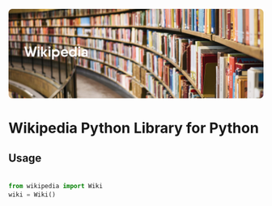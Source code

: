 ![Wikipedia](https://github.com/theastroscout/wikipedia/blob/main/imgs/cover.1.png?raw=true "Wikipedia")

# Wikipedia Python Library for Python

## Usage
```python

from wikipedia import Wiki
wiki = Wiki()

```